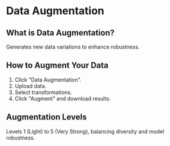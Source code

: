 # Data Augmentation

## What is Data Augmentation?

Generates new data variations to enhance robustness.

## How to Augment Your Data

1. Click "Data Augmentation".
2. Upload data.
3. Select transformations.
4. Click "Augment" and download results.

## Augmentation Levels

Levels 1 (Light) to 5 (Very Strong), balancing diversity and model robustness.
